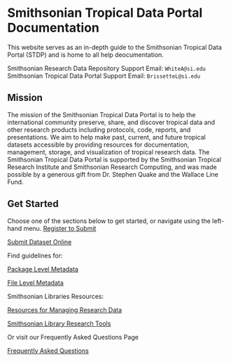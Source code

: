 # Smithsonian Tropical Data Portal Documentation

This website serves as an in-depth guide to the Smithsonian Tropical Data Portal (STDP) and is home to all help deocumentation. 

Smithsonian Research Data Repository Support Email: `WhiteA@si.edu`
Smithsonian Tropical Data Portal Support Email: `BrissetteL@si.edu`

## Mission 
The mission of the Smithsonian Tropical Data Portal is to help the international community preserve, share, and discover tropical data and other research products including protocols, code, reports, and presentations. We aim to help make past, current, and future tropical datasets accessible by providing resources for documentation, management, storage, and visualization of tropical research data. The Smithsonian Tropical Data Portal is supported by the Smithsonian Tropical Research Institute and Smithsonian Research Computing, and was made possible by a generous gift from Dr. Stephen Quake and the Wallace Line Fund.

## Get Started

Choose one of the sections below to get started, or navigate using the left-hand menu.
<a href="./register_to_submit/" class="button" target="_blank" rel="noopener noreferrer">Register to Submit</a>

<a href="/submit_online/" class="button" target="_blank" rel="noopener noreferrer">Submit Dataset Online</a>

Find guidelines for:

<a href="/package_level_meta_reqs/" class="button" target="_blank" rel="noopener noreferrer">Package Level Metadata</a>

<a href="/file_level_metadata/" class="button" target="_blank" rel="noopener noreferrer">File Level Metadata</a>

Smithsonian Libraries Resources:

<a href="https://library.si.edu/research/manage-research-data" class="button" target="_blank" rel="noopener noreferrer">Resources for Managing Research Data</a>

<a href="https://library.si.edu/research" class="button" target="_blank" rel="noopener noreferrer">Smithsonian Library Research Tools</a>


Or visit our Frequently Asked Questions Page 

<a href="/faq/" class="button" target= "_blank" rel="nooperner noreferrer">Frequently Asked Questions</a>

<br><br>
<br><br>
<br><br>
<br><br>
<br><br>
<br><br>
<br><br>
